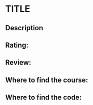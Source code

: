 # TITLE
## Description
<!-- Description of the course, use their words -->

## Rating:
<!-- I'll describe what each means later -->

## Review:
<!-- Who, What, Why the rating?  -->

## Where to find the course:
<!-- Put the URL where you found them, a playlist or a purchase -->

## Where to find the code:
<!-- If it's public, share it, if not, don't -->
